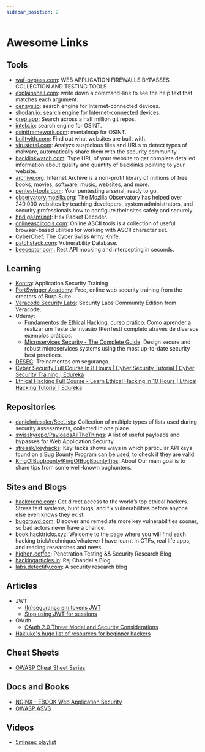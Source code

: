 ```yaml
---
sidebar_position: 2
---
```


# Awesome Links

## Tools

* [waf-bypass.com](https://waf-bypass.com/): WEB APPLICATION FIREWALLS BYPASSES COLLECTION AND TESTING TOOLS
* [explainshell.com](https://explainshell.com/): write down a command-line to see the help text that matches each argument.
* [censys.io](https://censys.io/): search engine for Internet-connected devices.
* [shodan.io](https://www.shodan.io/): search engine for Internet-connected devices.
* [grep.app](https://grep.app/): Search across a half million git repos.
* [intelx.io](https://intelx.io/): search engine for OSINT.
* [osintframework.com](https://osintframework.com/): mentalmap for OSINT.
* [builtwith.com](https://builtwith.com/): Find out what websites are built with.
* [virustotal.com](https://www.virustotal.com/gui/home/upload): Analyze suspicious files and URLs to detect types of malware, automatically share them with the security community.
* [backlinkwatch.com](https://www.backlinkwatch.com/): Type URL of your website to get complete detailed information about quality and quantity of backlinks pointing to your website.
* [archive.org](https://archive.org/): Internet Archive is a non-profit library of millions of free books, movies, software, music, websites, and more.
* [pentest-tools.com](https://pentest-tools.com/home): Your pentesting arsenal,
ready to go.
* [observatory.mozilla.org](https://observatory.mozilla.org/): The Mozilla Observatory has helped over 240,000 websites by teaching developers, system administrators, and security professionals how to configure their sites safely and securely.
* [hpd.gasmi.net](https://hpd.gasmi.net/): Hex Packet Decoder.
* [onlineasciitools.com](https://onlineasciitools.com/): Online ASCII tools is a collection of useful browser-based utilities for working with ASCII character set.
* [CyberChef](https://gchq.github.io/CyberChef/): The Cyber Swiss Army Knife.
* [patchstack.com](https://patchstack.com/database/): Vulnerability Database.
* [beeceptor.com](https://beeceptor.com/): Rest API mocking and intercepting in seconds.


## Learning

* [Kontra](https://application.security/): Application Security Training
* [PortSwigger Academy](https://portswigger.net/web-security): Free, online web security training from the creators of Burp Suite
* [Veracode Security Labs](https://securitylabs-ce.veracode.com/): Security Labs Community Edition from Veracode.
* Udemy:
    * [Fundamentos de Ethical Hacking: curso prático](https://www.udemy.com/course/fundamentos-de-ethical-hacking/): Como aprender a realizar um Teste de Invasão (PenTest) completo através de diversos exemplos práticos.
    * [Microservices Security - The Complete Guide](https://www.udemy.com/course/microservices-security-the-complete-guide/): Design secure and robust microservices systems using the most up-to-date security best practices.
* [DESEC](https://desecsecurity.com/cursos): Treinamentos em segurança.
* [Cyber Security Full Course In 8 Hours | Cyber Security Tutorial | Cyber Security Training | Edureka](https://www.youtube.com/watch?v=nzZkKoREEGo)
* [Ethical Hacking Full Course - Learn Ethical Hacking in 10 Hours | Ethical Hacking Tutorial | Edureka](https://www.youtube.com/watch?v=dz7Ntp7KQGA)


## Repositories

* [danielmiessler/SecLists](https://github.com/danielmiessler/SecLists): Collection of multiple types of lists used during security assessments, collected in one place.
* [swisskyrepo/PayloadsAllTheThings](https://github.com/swisskyrepo/PayloadsAllTheThings): A list of useful payloads and bypasses for Web Application Security.
* [streaak/keyhacks](https://github.com/streaak/keyhacks): KeyHacks shows ways in which particular API keys found on a Bug Bounty Program can be used, to check if they are valid.
* [KingOfBugbounty/KingOfBugBountyTips](https://github.com/KingOfBugbounty/KingOfBugBountyTips): About
Our main goal is to share tips from some well-known bughunters.


## Sites and Blogs

* [hackerone.com](https://www.hackerone.com/): Get direct access to the world’s top ethical hackers. Stress test systems, hunt bugs, and fix vulnerabilities before anyone else even knows they exist.
* [bugcrowd.com](https://www.bugcrowd.com/): Discover and remediate more key vulnerabilities sooner, so bad actors never have a chance.
* [book.hacktricks.xyz](https://book.hacktricks.xyz/): Welcome to the page where you will find each hacking trick/technique/whatever I have learnt in CTFs, real life apps, and reading researches and news.
* [highon.coffee](https://highon.coffee/): Penetration Testing && Security Research Blog
* [hackingarticles.in](https://www.hackingarticles.in/): Raj Chandel's Blog
* [labs.detectify.com](https://labs.detectify.com/): A security research blog


## Articles

* JWT
    * [(In)segurança em tokens JWT](https://tiagotavares.io/2020/06/inseguran%C3%A7a-em-tokens-jwt/)
    * [Stop using JWT for sessions](http://cryto.net/~joepie91/blog/2016/06/13/stop-using-jwt-for-sessions/)
* OAuth
    * [OAuth 2.0 Threat Model and Security Considerations](https://datatracker.ietf.org/doc/html/rfc6819)
* [Hakluke's huge list of resources for beginner hackers](https://labs.detectify.com/2021/08/24/hakluke-list-resources-for-beginner-hackers-2021/)


## Cheat Sheets

* [OWASP Cheat Sheet Series](https://cheatsheetseries.owasp.org/)


## Docs and Books

* [NGINX - EBOOK Web Application Security](https://www.nginx.com/resources/library/web-application-security/#download)
* [OWASP ASVS](https://owasp.org/www-project-application-security-verification-standard/)

## Videos

* [5minsec playlist](https://www.youtube.com/playlist?list=PLtFeQfFkRYUeajpBcWdoXqVWgEXA4QsIx)
